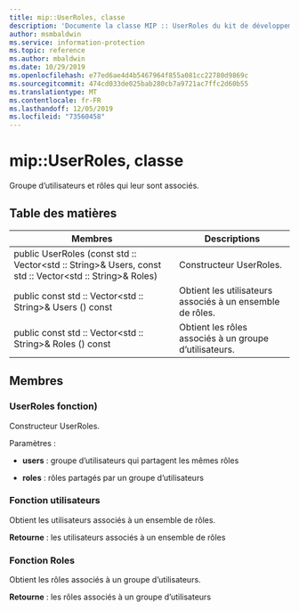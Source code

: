 ```yaml
---
title: mip::UserRoles, classe
description: 'Documente la classe MIP :: UserRoles du kit de développement logiciel (SDK) Microsoft Information Protection (MIP).'
author: msmbaldwin
ms.service: information-protection
ms.topic: reference
ms.author: mbaldwin
ms.date: 10/29/2019
ms.openlocfilehash: e77ed6ae4d4b5467964f855a081cc22780d9869c
ms.sourcegitcommit: 474cd033de025bab280cb7a9721ac7ffc2d60b55
ms.translationtype: MT
ms.contentlocale: fr-FR
ms.lasthandoff: 12/05/2019
ms.locfileid: "73560458"
---
```

# <a name="class-mipuserroles"></a>mip::UserRoles, classe 
Groupe d’utilisateurs et rôles qui leur sont associés.
  
## <a name="summary"></a>Table des matières
 Membres                        | Descriptions                                
--------------------------------|---------------------------------------------
public UserRoles (const std :: Vector\<std :: String\>& Users, const std :: Vector\<std :: String\>& Roles)  |  Constructeur UserRoles.
public const std :: Vector\<std :: String\>& Users () const  |  Obtient les utilisateurs associés à un ensemble de rôles.
public const std :: Vector\<std :: String\>& Roles () const  |  Obtient les rôles associés à un groupe d’utilisateurs.
  
## <a name="members"></a>Membres
  
### <a name="userroles-function"></a>UserRoles fonction)
Constructeur UserRoles.

Paramètres :  
* **users** : groupe d’utilisateurs qui partagent les mêmes rôles 


* **roles** : rôles partagés par un groupe d’utilisateurs


  
### <a name="users-function"></a>Fonction utilisateurs
Obtient les utilisateurs associés à un ensemble de rôles.

  
**Retourne** : les utilisateurs associés à un ensemble de rôles
  
### <a name="roles-function"></a>Fonction Roles
Obtient les rôles associés à un groupe d’utilisateurs.

  
**Retourne** : les rôles associés à un groupe d’utilisateurs